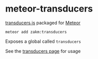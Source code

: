 # meteor-transducers

[transducers.js](https://github.com/jlongster/transducers.js) packaged for [Meteor](https://www.meteor.com/)

```
meteor add zakm:transducers
```

Exposes a global called `transducers`

See the [transducers page](https://github.com/jlongster/transducers.js) for usage
